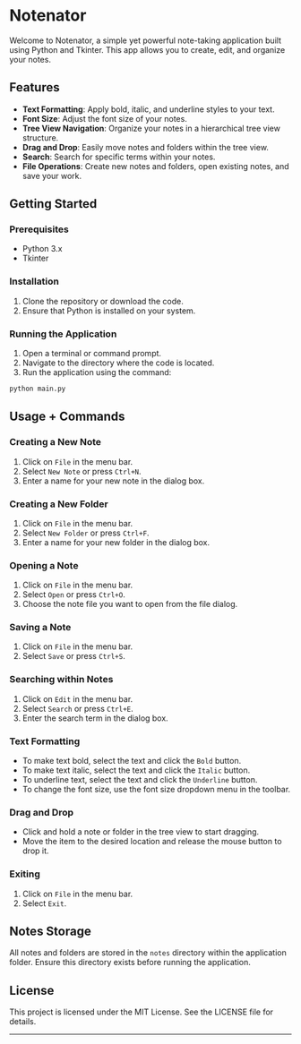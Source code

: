 # Notenator

Welcome to Notenator, a simple yet powerful note-taking application built using Python and Tkinter. This app allows you to create, edit, and organize your notes.

## Features

- **Text Formatting**: Apply bold, italic, and underline styles to your text.
- **Font Size**: Adjust the font size of your notes.
- **Tree View Navigation**: Organize your notes in a hierarchical tree view structure.
- **Drag and Drop**: Easily move notes and folders within the tree view.
- **Search**: Search for specific terms within your notes.
- **File Operations**: Create new notes and folders, open existing notes, and save your work.

## Getting Started

### Prerequisites

- Python 3.x
- Tkinter

### Installation

1. Clone the repository or download the code.
2. Ensure that Python is installed on your system.

### Running the Application

1. Open a terminal or command prompt.
2. Navigate to the directory where the code is located.
3. Run the application using the command:

```bash
python main.py
```

## Usage + Commands

### Creating a New Note

1. Click on `File` in the menu bar.
2. Select `New Note` or press `Ctrl+N`.
3. Enter a name for your new note in the dialog box.

### Creating a New Folder

1. Click on `File` in the menu bar.
2. Select `New Folder` or press `Ctrl+F`.
3. Enter a name for your new folder in the dialog box.

### Opening a Note

1. Click on `File` in the menu bar.
2. Select `Open` or press `Ctrl+O`.
3. Choose the note file you want to open from the file dialog.

### Saving a Note

1. Click on `File` in the menu bar.
2. Select `Save` or press `Ctrl+S`.

### Searching within Notes

1. Click on `Edit` in the menu bar.
2. Select `Search` or press `Ctrl+E`.
3. Enter the search term in the dialog box.

### Text Formatting

- To make text bold, select the text and click the `Bold` button.
- To make text italic, select the text and click the `Italic` button.
- To underline text, select the text and click the `Underline` button.
- To change the font size, use the font size dropdown menu in the toolbar.

### Drag and Drop

- Click and hold a note or folder in the tree view to start dragging.
- Move the item to the desired location and release the mouse button to drop it.

### Exiting
1. Click on `File` in the menu bar.
2. Select `Exit`.

## Notes Storage

All notes and folders are stored in the `notes` directory within the application folder. Ensure this directory exists before running the application.


## License

This project is licensed under the MIT License. See the LICENSE file for details.

---
